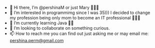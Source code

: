 - 👋 Hi there, I’m @pershinaM or just Mary 👩🏻‍🦳
- 👀 I’m interested in programmimg since I was 35))) I decided to change my profession being only mom to become an IT professional 🦹🏼‍♂️
- 🌱 I’m currently learning Java 💃🏼
- 💞️ I’m looking to collaborate on something curious.
- 📫 How to reach me you can find out just asking me or may email me: pershina.perm@gmail.com

<!---
pershinaM/pershinaM is a ✨ special ✨ repository because its `README.md` (this file) appears on your GitHub profile.
You can click the Preview link to take a look at your changes.
--->
